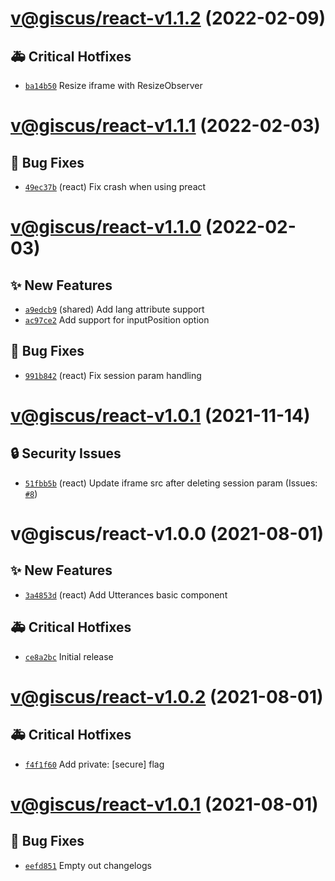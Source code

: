 # [v@giscus/react-v1.1.2](https://github.com/giscus/giscus-component/compare/@giscus/react-v1.1.1...@giscus/react-v1.1.2) (2022-02-09)

## 🚑 Critical Hotfixes
- [`ba14b50`](https://github.com/giscus/giscus-component/commit/ba14b50)   Resize iframe with ResizeObserver

# [v@giscus/react-v1.1.1](https://github.com/giscus/giscus-component/compare/@giscus/react-v1.1.0...@giscus/react-v1.1.1) (2022-02-03)

## 🐛 Bug Fixes
- [`49ec37b`](https://github.com/giscus/giscus-component/commit/49ec37b)  (react) Fix crash when using preact

# [v@giscus/react-v1.1.0](https://github.com/giscus/giscus-component/compare/@giscus/react-v1.0.1...@giscus/react-v1.1.0) (2022-02-03)

## ✨ New Features
- [`a9edcb9`](https://github.com/giscus/giscus-component/commit/a9edcb9)  (shared) Add lang attribute support 
- [`ac97ce2`](https://github.com/giscus/giscus-component/commit/ac97ce2)   Add support for inputPosition option 

## 🐛 Bug Fixes
- [`991b842`](https://github.com/giscus/giscus-component/commit/991b842)  (react) Fix session param handling

# [v@giscus/react-v1.0.1](https://github.com/giscus/giscus-component/compare/@giscus/react-v1.0.0...@giscus/react-v1.0.1) (2021-11-14)

## 🔒 Security Issues
- [`51fbb5b`](https://github.com/giscus/giscus-component/commit/51fbb5b)  (react) Update iframe src after deleting session param (Issues: [`#8`](https://github.com/giscus/giscus-component/issues/8))

# v@giscus/react-v1.0.0 (2021-08-01)

## ✨ New Features
- [`3a4853d`](https://github.com/giscus/giscus-component/commit/3a4853d)  (react) Add Utterances basic component 

## 🚑 Critical Hotfixes
- [`ce8a2bc`](https://github.com/giscus/giscus-component/commit/ce8a2bc)   Initial release

# [v@giscus/react-v1.0.2](https://github.com/giscus/giscus-component/compare/@giscus/react-v1.0.1...@giscus/react-v1.0.2) (2021-08-01)

## 🚑 Critical Hotfixes
- [`f4f1f60`](https://github.com/giscus/giscus-component/commit/f4f1f60)   Add private: [secure] flag

# [v@giscus/react-v1.0.1](https://github.com/giscus/giscus-component/compare/@giscus/react-v1.0.0...@giscus/react-v1.0.1) (2021-08-01)

## 🐛 Bug Fixes
- [`eefd851`](https://github.com/giscus/giscus-component/commit/eefd851)   Empty out changelogs
